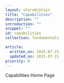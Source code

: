 ```yaml
---
layout: shared/plain
title: "Capabilities"
description: ""
introduction: ""
snippet: ""
id: capabilities
collection: fundamentals

article:
  written_on: 2015-07-21
  updated_on: 2015-07-21
priority: 0
---
```


Capabilities Home Page
